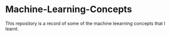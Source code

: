 # Machine-Learning-Concepts
This repository is a record of some of the machine leearning concepts that I learnt.
